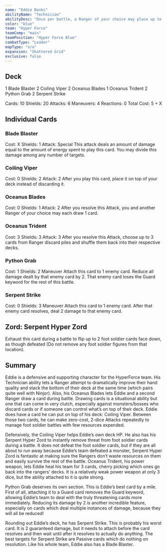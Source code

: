 ```yaml
---
name: "Eddie Banks"
abilityName: "Technician"
abilityDesc: "Once per battle, a Ranger of your choice may place up to 3 cards from their hand on the bottom of their deck, then draw an equal number of cards."
color: "blue"
team: "Hyper Force"
teamComp: "main"
teamPosition: "Hyper Force Blue"
combatType: "Leader"
mapType: "n/a"
expansion: "Shattered Grid"
exclusive: false
---
```


## Deck

1 Blade Blaster 2 Coiling Viper 2 Oceanus Blades 1 Oceanus Trident 2 Python Grab 2 Serpent Strike

Cards: 10 Shields: 20 Attacks: 6 Maneuvers: 4 Reactions: 0 Total Cost: 5 + X

## Individual Cards

### Blade Blaster

Cost: X Shields: 1 Attack: Special This attack deals an amount of damage equal to the amount of energy spent to play this card. You may divide this damage among any number of targets.

### Coiling Viper

Cost: 0 Shields: 2 Attack: 2 After you play this card, place it on top of your deck instead of discarding it.

### Oceanus Blades

Cost: 0 Shields: 1 Attack: 2 After you resolve this Attack, you and another Ranger of your choice may each draw 1 card.

### Oceanus Trident

Cost: 3 Shields: 3 Attack: 3 After you resolve this Attack, choose up to 3 cards from Ranger discard piles and shuffle them back into their respective decks.

### Python Grab

Cost: 1 Shields: 2 Maneuver Attach this card to 1 enemy card. Reduce all damage dealt by that enemy card by 2. That enemy card loses the Guard keyword for the rest of this battle.

### Serpent Strike

Cost: 0 Shields: 3 Maneuver Attach this card to 1 enemy card. After that enemy card resolves, deal 2 damage to that enemy card.

## Zord: Serpent Hyper Zord

Exhaust this card during a battle to flip up to 2 foot soldier cards face down, as though defeated (Do not remove any foot soldier figures from that location).

## Summary

Eddie is a defensive and supporting character for the HyperForce team. His Technician ability lets a Ranger attempt to dramatically improve their hand quality and stack the bottom of their deck at the same time (which pairs quite well with Ninjor). Also, his Oceanus Blades lets Eddie and a second Ranger draw a card during battle. Drawing cards is a situational ability but one that can come in very clutch, especially against monsters/bosses who discard cards or if someone can control what’s on top of their deck. Eddie does have a card he can put on top of his deck: Coiling Viper. Between those two cards, he can make zero-cost, 2-dice Attacks repeatedly to manage foot soldier battles with few resources expended.

Defensively, the Coiling Viper helps Eddie’s own deck HP. He also has his Serpent Hyper Zord to instantly remove threat from foot soldier cards during a battle. It does not defeat the foot soldier cards, but if they are all about to run away because Eddie’s team defeated a monster, Serpent Hyper Zord is fantastic at making sure the Rangers don’t waste resources on them and easily survive the rest of the battle. Oceanus Trident, his power weapon, lets Eddie heal his team for 3 cards, cherry picking which ones go back into the rangers’ decks. It is a relatively weak power weapon at only 3 dice, but the ability attached to it is quite strong.

Python Grab deserves its own section. This is Eddie’s best card by a mile. First of all, attaching it to a Guard card removes the Guard keyword, allowing Eddie’s team to deal with the truly threatening cards more immediately. Reducing its damage by 2 is another incredible feature, especially on cards which deal multiple instances of damage, because they will all be reduced!

Rounding out Eddie’s deck, he has Serpent Strike. This is probably his worst card. It is 2 guaranteed damage, but it needs to attach before the card resolves and then wait until after it resolves to actually do anything. The best targets for Serpent Strike are Passive cards which do nothing on resolution. Like his whole team, Eddie also has a Blade Blaster.

<!--stackedit_data:
eyJoaXN0b3J5IjpbNjkzNzUxNThdfQ==
-->
